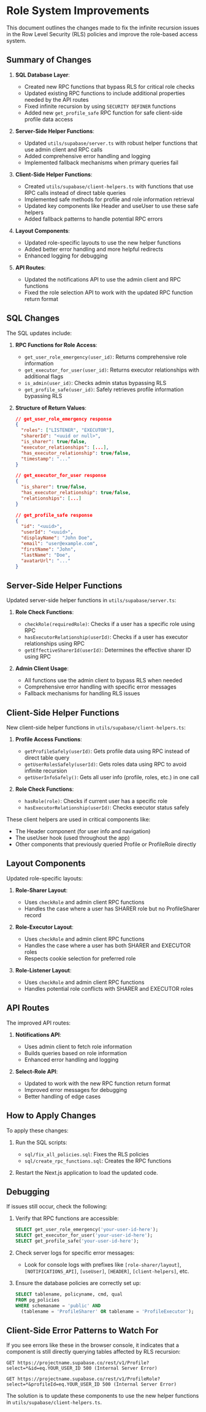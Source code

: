 # Role System Improvements

This document outlines the changes made to fix the infinite recursion issues in the Row Level Security (RLS) policies and improve the role-based access system.

## Summary of Changes

1. **SQL Database Layer**:
   - Created new RPC functions that bypass RLS for critical role checks
   - Updated existing RPC functions to include additional properties needed by the API routes
   - Fixed infinite recursion by using `SECURITY DEFINER` functions
   - Added new `get_profile_safe` RPC function for safe client-side profile data access

2. **Server-Side Helper Functions**:
   - Updated `utils/supabase/server.ts` with robust helper functions that use admin client and RPC calls
   - Added comprehensive error handling and logging
   - Implemented fallback mechanisms when primary queries fail

3. **Client-Side Helper Functions**:
   - Created `utils/supabase/client-helpers.ts` with functions that use RPC calls instead of direct table queries
   - Implemented safe methods for profile and role information retrieval
   - Updated key components like Header and useUser to use these safe helpers
   - Added fallback patterns to handle potential RPC errors

4. **Layout Components**:
   - Updated role-specific layouts to use the new helper functions
   - Added better error handling and more helpful redirects
   - Enhanced logging for debugging

5. **API Routes**:
   - Updated the notifications API to use the admin client and RPC functions
   - Fixed the role selection API to work with the updated RPC function return format

## SQL Changes

The SQL updates include:

1. **RPC Functions for Role Access**:
   - `get_user_role_emergency(user_id)`: Returns comprehensive role information
   - `get_executor_for_user(user_id)`: Returns executor relationships with additional flags
   - `is_admin(user_id)`: Checks admin status bypassing RLS
   - `get_profile_safe(user_id)`: Safely retrieves profile information bypassing RLS

2. **Structure of Return Values**:
   ```json
   // get_user_role_emergency response
   {
     "roles": ["LISTENER", "EXECUTOR"],
     "sharerId": "<uuid or null>",
     "is_sharer": true/false,
     "executor_relationships": [...],
     "has_executor_relationship": true/false,
     "timestamp": "..."
   }

   // get_executor_for_user response
   {
     "is_sharer": true/false,
     "has_executor_relationship": true/false,
     "relationships": [...]
   }
   
   // get_profile_safe response
   {
     "id": "<uuid>",
     "userId": "<uuid>",
     "displayName": "John Doe",
     "email": "user@example.com",
     "firstName": "John",
     "lastName": "Doe",
     "avatarUrl": "..."
   }
   ```

## Server-Side Helper Functions

Updated server-side helper functions in `utils/supabase/server.ts`:

1. **Role Check Functions**:
   - `checkRole(requiredRole)`: Checks if a user has a specific role using RPC
   - `hasExecutorRelationship(userId)`: Checks if a user has executor relationships using RPC
   - `getEffectiveSharerId(userId)`: Determines the effective sharer ID using RPC

2. **Admin Client Usage**:
   - All functions use the admin client to bypass RLS when needed
   - Comprehensive error handling with specific error messages
   - Fallback mechanisms for handling RLS issues

## Client-Side Helper Functions

New client-side helper functions in `utils/supabase/client-helpers.ts`:

1. **Profile Access Functions**:
   - `getProfileSafely(userId)`: Gets profile data using RPC instead of direct table query
   - `getUserRolesSafely(userId)`: Gets roles data using RPC to avoid infinite recursion
   - `getUserInfoSafely()`: Gets all user info (profile, roles, etc.) in one call

2. **Role Check Functions**:
   - `hasRole(role)`: Checks if current user has a specific role
   - `hasExecutorRelationship(userId)`: Checks executor status safely

These client helpers are used in critical components like:
- The Header component (for user info and navigation)
- The useUser hook (used throughout the app)
- Other components that previously queried Profile or ProfileRole directly

## Layout Components

Updated role-specific layouts:

1. **Role-Sharer Layout**:
   - Uses `checkRole` and admin client RPC functions
   - Handles the case where a user has SHARER role but no ProfileSharer record

2. **Role-Executor Layout**:
   - Uses `checkRole` and admin client RPC functions
   - Handles the case where a user has both SHARER and EXECUTOR roles
   - Respects cookie selection for preferred role

3. **Role-Listener Layout**:
   - Uses `checkRole` and admin client RPC functions
   - Handles potential role conflicts with SHARER and EXECUTOR roles

## API Routes

The improved API routes:

1. **Notifications API**:
   - Uses admin client to fetch role information
   - Builds queries based on role information
   - Enhanced error handling and logging

2. **Select-Role API**:
   - Updated to work with the new RPC function return format
   - Improved error messages for debugging
   - Better handling of edge cases

## How to Apply Changes

To apply these changes:

1. Run the SQL scripts:
   - `sql/fix_all_policies.sql`: Fixes the RLS policies
   - `sql/create_rpc_functions.sql`: Creates the RPC functions

2. Restart the Next.js application to load the updated code.

## Debugging

If issues still occur, check the following:

1. Verify that RPC functions are accessible:
   ```sql
   SELECT get_user_role_emergency('your-user-id-here');
   SELECT get_executor_for_user('your-user-id-here');
   SELECT get_profile_safe('your-user-id-here');
   ```

2. Check server logs for specific error messages:
   - Look for console logs with prefixes like `[role-sharer/layout]`, `[NOTIFICATIONS_API]`, `[useUser]`, `[HEADER]`, `[client-helpers]`, etc.

3. Ensure the database policies are correctly set up:
   ```sql
   SELECT tablename, policyname, cmd, qual 
   FROM pg_policies 
   WHERE schemaname = 'public' AND 
     (tablename = 'ProfileSharer' OR tablename = 'ProfileExecutor');
   ```

## Client-Side Error Patterns to Watch For

If you see errors like these in the browser console, it indicates that a component is still directly querying tables affected by RLS recursion:

```
GET https://projectname.supabase.co/rest/v1/Profile?select=*&id=eq.YOUR_USER_ID 500 (Internal Server Error)

GET https://projectname.supabase.co/rest/v1/ProfileRole?select=*&profileId=eq.YOUR_USER_ID 500 (Internal Server Error)
```

The solution is to update these components to use the new helper functions in `utils/supabase/client-helpers.ts`. 